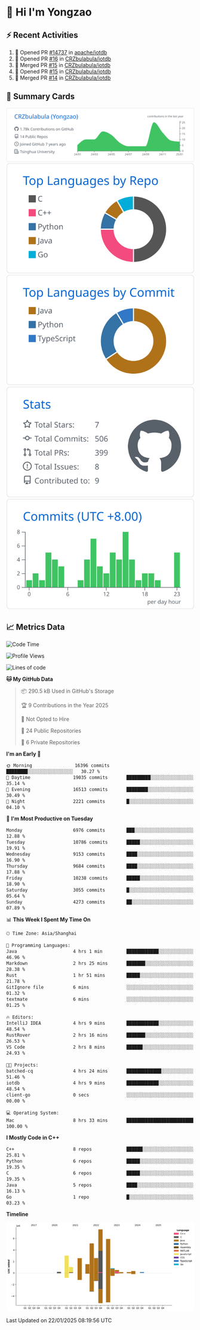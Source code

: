 # 👋 Hi I'm Yongzao

## ⚡ Recent Activities
<!--START_SECTION:activity-->
1. 💪 Opened PR [#14737](https://github.com/apache/iotdb/pull/14737) in [apache/iotdb](https://github.com/apache/iotdb)
2. 💪 Opened PR [#16](https://github.com/CRZbulabula/iotdb/pull/16) in [CRZbulabula/iotdb](https://github.com/CRZbulabula/iotdb)
3. 🎉 Merged PR [#15](https://github.com/CRZbulabula/iotdb/pull/15) in [CRZbulabula/iotdb](https://github.com/CRZbulabula/iotdb)
4. 💪 Opened PR [#15](https://github.com/CRZbulabula/iotdb/pull/15) in [CRZbulabula/iotdb](https://github.com/CRZbulabula/iotdb)
5. 🎉 Merged PR [#14](https://github.com/CRZbulabula/iotdb/pull/14) in [CRZbulabula/iotdb](https://github.com/CRZbulabula/iotdb)
<!--END_SECTION:activity-->

## 🎑 Summary Cards

[![](https://raw.githubusercontent.com/CRZbulabula/CRZbulabula/main/profile-summary-card-output/github/0-profile-details.svg)](https://github.com/vn7n24fzkq/github-profile-summary-cards)
[![](https://raw.githubusercontent.com/CRZbulabula/CRZbulabula/main/profile-summary-card-output/github/1-repos-per-language.svg)](https://github.com/vn7n24fzkq/github-profile-summary-cards) [![](https://raw.githubusercontent.com/CRZbulabula/CRZbulabula/main/profile-summary-card-output/github/2-most-commit-language.svg)](https://github.com/vn7n24fzkq/github-profile-summary-cards)
[![](https://raw.githubusercontent.com/CRZbulabula/CRZbulabula/main/profile-summary-card-output/github/3-stats.svg)](https://github.com/vn7n24fzkq/github-profile-summary-cards) [![](https://raw.githubusercontent.com/CRZbulabula/CRZbulabula/main/profile-summary-card-output/github/4-productive-time.svg)](https://github.com/vn7n24fzkq/github-profile-summary-cards)

## 📈 Metrics Data

<!--START_SECTION:waka-->
![Code Time](http://img.shields.io/badge/Code%20Time-811%20hrs%2057%20mins-blue)

![Profile Views](http://img.shields.io/badge/Profile%20Views-0-blue)

![Lines of code](https://img.shields.io/badge/From%20Hello%20World%20I%27ve%20Written-31.5%20million%20lines%20of%20code-blue)

**🐱 My GitHub Data** 

> 📦 290.5 kB Used in GitHub's Storage 
 > 
> 🏆 9 Contributions in the Year 2025
 > 
> 🚫 Not Opted to Hire
 > 
> 📜 24 Public Repositories 
 > 
> 🔑 6 Private Repositories 
 > 
**I'm an Early 🐤** 

```text
🌞 Morning                16396 commits       ████████░░░░░░░░░░░░░░░░░   30.27 % 
🌆 Daytime                19035 commits       █████████░░░░░░░░░░░░░░░░   35.14 % 
🌃 Evening                16513 commits       ████████░░░░░░░░░░░░░░░░░   30.49 % 
🌙 Night                  2221 commits        █░░░░░░░░░░░░░░░░░░░░░░░░   04.10 % 
```
📅 **I'm Most Productive on Tuesday** 

```text
Monday                   6976 commits        ███░░░░░░░░░░░░░░░░░░░░░░   12.88 % 
Tuesday                  10786 commits       █████░░░░░░░░░░░░░░░░░░░░   19.91 % 
Wednesday                9153 commits        ████░░░░░░░░░░░░░░░░░░░░░   16.90 % 
Thursday                 9684 commits        ████░░░░░░░░░░░░░░░░░░░░░   17.88 % 
Friday                   10238 commits       █████░░░░░░░░░░░░░░░░░░░░   18.90 % 
Saturday                 3055 commits        █░░░░░░░░░░░░░░░░░░░░░░░░   05.64 % 
Sunday                   4273 commits        ██░░░░░░░░░░░░░░░░░░░░░░░   07.89 % 
```


📊 **This Week I Spent My Time On** 

```text
🕑︎ Time Zone: Asia/Shanghai

💬 Programming Languages: 
Java                     4 hrs 1 min         ████████████░░░░░░░░░░░░░   46.96 % 
Markdown                 2 hrs 25 mins       ███████░░░░░░░░░░░░░░░░░░   28.38 % 
Rust                     1 hr 51 mins        █████░░░░░░░░░░░░░░░░░░░░   21.78 % 
GitIgnore file           6 mins              ░░░░░░░░░░░░░░░░░░░░░░░░░   01.32 % 
textmate                 6 mins              ░░░░░░░░░░░░░░░░░░░░░░░░░   01.25 % 

🔥 Editors: 
IntelliJ IDEA            4 hrs 9 mins        ████████████░░░░░░░░░░░░░   48.54 % 
RustRover                2 hrs 16 mins       ███████░░░░░░░░░░░░░░░░░░   26.53 % 
VS Code                  2 hrs 8 mins        ██████░░░░░░░░░░░░░░░░░░░   24.93 % 

🐱‍💻 Projects: 
batched-cq               4 hrs 24 mins       █████████████░░░░░░░░░░░░   51.46 % 
iotdb                    4 hrs 9 mins        ████████████░░░░░░░░░░░░░   48.54 % 
client-go                0 secs              ░░░░░░░░░░░░░░░░░░░░░░░░░   00.00 % 

💻 Operating System: 
Mac                      8 hrs 33 mins       █████████████████████████   100.00 % 
```

**I Mostly Code in C++** 

```text
C++                      8 repos             ██████░░░░░░░░░░░░░░░░░░░   25.81 % 
Python                   6 repos             █████░░░░░░░░░░░░░░░░░░░░   19.35 % 
C                        6 repos             █████░░░░░░░░░░░░░░░░░░░░   19.35 % 
Java                     5 repos             ████░░░░░░░░░░░░░░░░░░░░░   16.13 % 
Go                       1 repo              █░░░░░░░░░░░░░░░░░░░░░░░░   03.23 % 
```



**Timeline**

![Lines of Code chart](https://raw.githubusercontent.com/CRZbulabula/CRZbulabula/main/assets/bar_graph.png)


 Last Updated on 22/01/2025 08:19:56 UTC
<!--END_SECTION:waka-->


